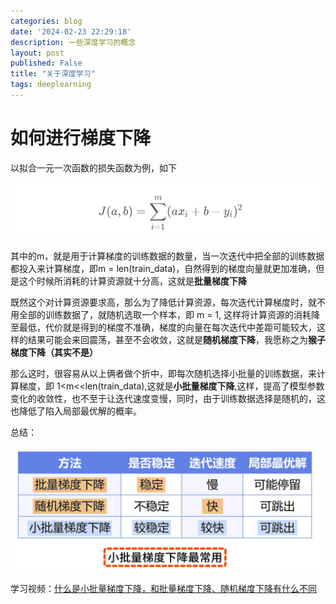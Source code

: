 ```yaml
---
categories: blog
date: '2024-02-23 22:29:18'
description: 一些深度学习的概念
layout: post
published: False
title: "关于深度学习"
tags: deeplearning
---
```


# 如何进行梯度下降

以拟合一元一次函数的损失函数为例，如下

![avatar](/assets/images/dl1.PNG)

其中的m，就是用于计算梯度的训练数据的数量，当一次迭代中把全部的训练数据都投入来计算梯度，即m  = len(train_data)，自然得到的梯度向量就更加准确，但是这个时候所消耗的计算资源就十分高，这就是**批量梯度下降**

既然这个对计算资源要求高，那么为了降低计算资源，每次迭代计算梯度时，就不用全部的训练数据了，就随机选取一个样本，即 m = 1,
这样将计算资源的消耗降至最低，代价就是得到的梯度不准确，梯度的向量在每次迭代中差距可能较大，这样的结果可能会来回震荡，甚至不会收敛，这就是**随机梯度下降**，我愿称之为**猴子梯度下降（其实不是）**

那么这时，很容易从以上俩者做个折中，即每次随机选择小批量的训练数据，来计算梯度，即 1<m<<len(train_data),这就是**小批量梯度下降**,这样，提高了模型参数变化的收敛性，也不至于让迭代速度变慢，同时，由于训练数据选择是随机的，这也降低了陷入局部最优解的概率。

总结：

![avatar](/assets/images/dl_gradient.PNG)

学习视频：[什么是小批量梯度下降，和批量梯度下降、随机梯度下降有什么不同](https://www.bilibili.com/video/BV13p4y1g7eQ/?share_source=copy_web&vd_source=1e1a8470626ff3354bcd0d9c492ad7d2)